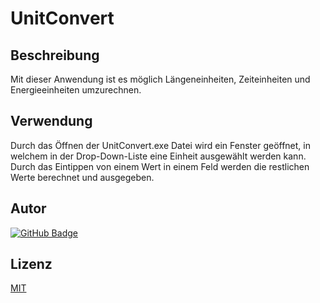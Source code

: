 # UnitConvert


## Beschreibung
Mit dieser Anwendung ist es möglich Längeneinheiten, Zeiteinheiten und Energieeinheiten umzurechnen.

## Verwendung
Durch das Öffnen der UnitConvert.exe Datei wird ein Fenster geöffnet, in welchem in der
Drop-Down-Liste eine Einheit ausgewählt werden kann. Durch das Eintippen von einem Wert in
einem Feld werden die restlichen Werte berechnet und ausgegeben. 

## Autor
[![GitHub Badge](https://img.shields.io/badge/PixelPilot24-Profile-darkgreen?style=flat&logo=github)](https://github.com/PixelPilot24)

## Lizenz
[MIT](https://choosealicense.com/licenses/mit/)